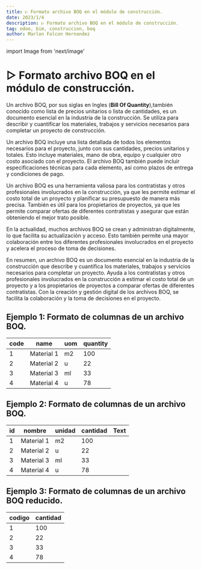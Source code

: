 ```yaml
---
title: ▷ Formato archivo BOQ en el módulo de construcción.
date: 2023/1/4
description: ▷ Formato archivo BOQ en el módulo de construcción.
tag: odoo, bim, construccion, boq
author: Marlon Falcon Hernandez
---
```

import Image from 'next/image'

# ▷ Formato archivo BOQ en el módulo de construcción.
Un archivo BOQ, por sus siglas en Ingles (**Bill Of Quantity**),también conocido como lista de precios unitarios o lista de cantidades, es un documento esencial en la industria de la construcción. Se utiliza para describir y cuantificar los materiales, trabajos y servicios necesarios para completar un proyecto de construcción.

Un archivo BOQ incluye una lista detallada de todos los elementos necesarios para el proyecto, junto con sus cantidades, precios unitarios y totales. Esto incluye materiales, mano de obra, equipo y cualquier otro costo asociado con el proyecto. El archivo BOQ también puede incluir especificaciones técnicas para cada elemento, así como plazos de entrega y condiciones de pago.

Un archivo BOQ es una herramienta valiosa para los contratistas y otros profesionales involucrados en la construcción, ya que les permite estimar el costo total de un proyecto y planificar su presupuesto de manera más precisa. También es útil para los propietarios de proyectos, ya que les permite comparar ofertas de diferentes contratistas y asegurar que están obteniendo el mejor trato posible.

En la actualidad, muchos archivos BOQ se crean y administran digitalmente, lo que facilita su actualización y acceso. Esto también permite una mayor colaboración entre los diferentes profesionales involucrados en el proyecto y acelera el proceso de toma de decisiones.

En resumen, un archivo BOQ es un documento esencial en la industria de la construcción que describe y cuantifica los materiales, trabajos y servicios necesarios para completar un proyecto. Ayuda a los contratistas y otros profesionales involucrados en la construcción a estimar el costo total de un proyecto y a los propietarios de proyectos a comparar ofertas de diferentes contratistas. Con la creación y gestión digital de los archivos BOQ, se facilita la colaboración y la toma de decisiones en el proyecto.

## Ejemplo 1:  Formato de columnas de un archivo BOQ.

| code | name       | uom | quantity |
|------|------------|-----|----------|
| 1    | Material 1 | m2  | 100      |
| 2    | Material 2 | u   | 22       |
| 3    | Material 3 | ml  | 33       |
| 4    | Material 4 | u   | 78       |

## Ejemplo 2:  Formato de columnas de un archivo BOQ.

| id | nombre     | unidad | cantidad | Text |
|----|------------|--------|----------|------|
| 1  | Material 1 | m2     | 100      |      |
| 2  | Material 2 | u      | 22       |      |
| 3  | Material 3 | ml     | 33       |      |
| 4  | Material 4 | u      | 78       |      |


## Ejemplo 3:  Formato de columnas de un archivo BOQ reducido.

| codigo | cantidad |
|--------|----------|
| 1      | 100      |
| 2      | 22       |
| 3      | 33       |
| 4      | 78       |



